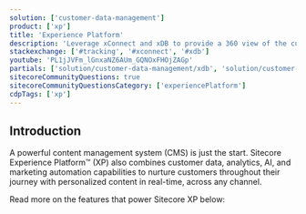 ```yaml
---
solution: ['customer-data-management']
product: ['xp']
title: 'Experience Platform'
description: 'Leverage xConnect and xDB to provide a 360 view of the customer in your fully integrated DXP platform'
stackexchange: ['#tracking', '#xconnect', '#xdb']
youtube: 'PL1jJVFm_lGnxaNZ6AUm_GQNOxFHOjZAGp'
partials: ['solution/customer-data-management/xdb', 'solution/customer-data-management/web-tracking', 'solution/personalization-testing/universal-tracker', 'solution/customer-data-management/reference-data-service']
sitecoreCommunityQuestions: true
sitecoreCommunityQuestionsCategory: ['experiencePlatform']
cdpTags: ['xp']
---
```


## Introduction

A powerful content management system (CMS) is just the start. Sitecore Experience Platform™ (XP) also combines customer data, analytics, AI, and marketing automation capabilities to nurture customers throughout their journey with personalized content in real-time, across any channel.

Read more on the features that power Sitecore XP below:

